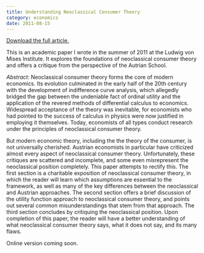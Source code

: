 ```yaml
---
title: Understanding Neoclassical Consumer Theory 
category: economics
date: 2011-08-15
---
```


<a href="../understanding_neoclassical_consumer_theory.pdf">Download the full article.</a>

<aside>This is an academic paper I wrote in the summer of 2011 at the Ludwig von Mises Institute. It explores the foundations of neoclassical consumer theory and offers a critique from the perspective of the Autrian School.</aside>

_Abstract_: Neoclassical consumer theory forms the core of modern economics. Its evolution culminated in the early half of the 20th century with the development of indifference curve analysis, which allegedly bridged the gap between the undeniable fact of ordinal utility and the application of the revered methods of differential calculus to economics. Widespread acceptance of the theory was inevitable, for economists who had pointed to the success of calculus in physics were now justified in employing it themselves. Today, economists of all types conduct research under the principles of neoclassical consumer theory.

But modern economic theory, including the the theory of the consumer, is not universally cherished. Austrian economists in particular have criticized almost every aspect of neoclassical consumer theory. Unfortunately, these critiques are scattered and incomplete, and some even misrepresent the neoclassical position completely. This paper attempts to rectify this. The first section is a charitable exposition of neoclassical consumer theory, in which the reader will learn which assumptions are essential to the framework, as well as many of the key differences between the neoclassical and Austrian approaches. The second section offers a brief discussion of the utility function approach to neoclassical consumer theory, and points out several common misunderstandings that stem from that approach. The third section concludes by critiquing the neoclassical position. Upon completion of this paper, the reader will have a better understanding of what neoclassical consumer theory says, what it does not say, and its many flaws.

Online version coming soon.

